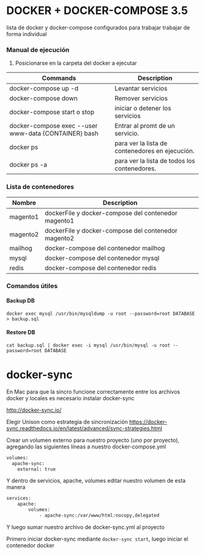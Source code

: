 # DOCKER + DOCKER-COMPOSE 3.5

lista de docker y docker-compose configurados para trabajar trabajar de forma individual

### Manual de ejecución
1. Posicionarse en la carpeta del docker a ejecutar

| Commands  | Description  |
|---|---|
| docker-compose up -d  | Levantar servicios |
| docker-compose down  | Remover servicios  |
| docker-compose start o stop  | iniciar o detener los servicios  |
| docker-compose exec --user www-data {CONTAINER} bash  | Entrar al promt de un servicio. |
| docker ps  | para ver la lista de contenedores en ejecución.  |
| docker ps -a | para ver la lista de todos los contenedores.  |

### Lista de contenedores

| Nombre  | Description  |
|---|---|
| magento1  | dockerFile y docker-compose del contenedor magento1 |
| magento2  | dockerFile y docker-compose del contenedor magento2  |
| mailhog  | docker-compose del contenedor mailhog |
| mysql  | docker-compose del contenedor mysql  |
| redis  | docker-compose del contenedor redis |

### Comandos útiles

#### Backup DB
```docker exec mysql /usr/bin/mysqldump -u root --password=root DATABASE > backup.sql```

#### Restore DB
```cat backup.sql | docker exec -i mysql /usr/bin/mysql -u root --password=root DATABASE```

# docker-sync

En Mac para que la sincro funcione correctamente entre los archivos docker y locales es necesario
instalar docker-sync

http://docker-sync.io/

Elegir Unison como estrategia de sincronización
https://docker-sync.readthedocs.io/en/latest/advanced/sync-strategies.html

Crear un volumen externo para nuestro proyecto (uno por proyecto), agregando las siguientes líneas a nuestro docker-compose.yml
```sh
volumes:
  apache-sync:
    external: true
```

Y dentro de servicios, apache, volumes editar nuestro volumen de esta manera
```sh
services:
    apache:
        volumes:
            - apache-sync:/var/www/html:nocopy,delegated
```

Y luego sumar nuestro archivo de docker-sync.yml al proyecto

Primero iniciar docker-sync mediante ```docker-sync start```, luego iniciar el contenedor docker